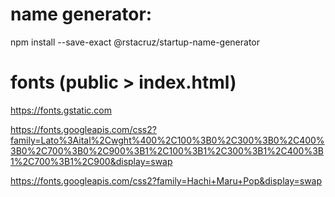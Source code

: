 # name generator:
npm install --save-exact @rstacruz/startup-name-generator

# fonts (public > index.html)
https://fonts.gstatic.com

https://fonts.googleapis.com/css2?family=Lato%3Aital%2Cwght%400%2C100%3B0%2C300%3B0%2C400%3B0%2C700%3B0%2C900%3B1%2C100%3B1%2C300%3B1%2C400%3B1%2C700%3B1%2C900&display=swap

https://fonts.googleapis.com/css2?family=Hachi+Maru+Pop&display=swap